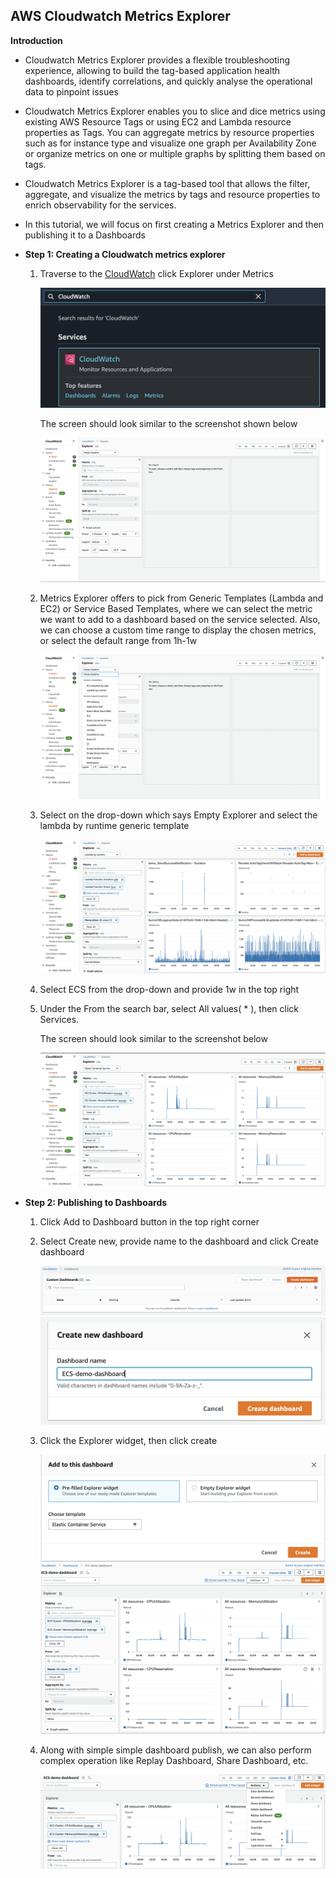 ## AWS Cloudwatch Metrics Explorer

**Introduction**

- Cloudwatch Metrics Explorer provides a flexible troubleshooting experience, allowing to build the tag-based application health dashboards, identify correlations, and quickly analyse the operational data to pinpoint issues

- Cloudwatch Metrics Explorer enables you to slice and dice metrics using existing AWS Resource Tags or using EC2 and Lambda resource properties as Tags. You can aggregate metrics by resource properties such as for instance type and visualize one graph per Availability Zone or organize metrics on one or multiple graphs by splitting them based on tags. 

- Cloudwatch Metrics Explorer is a tag-based tool that allows the filter, aggregate, and visualize the metrics by tags and resource properties to enrich observability for the services. 

-  In this tutorial, we will focus on first creating a Metrics Explorer and then publishing it to a Dashboards

- **Step 1: Creating a Cloudwatch metrics explorer**

   1. Traverse to the <a href="https://console.aws.amazon.com/cloudwatch/">CloudWatch</a> click Explorer under Metrics
   
      <img src="images/image1.png" class="inline"/> 
   
      The screen should look similar to the screenshot shown below
      
      <img src="images/image2.png" class="inline"/> 
   
   2.  Metrics Explorer offers to pick from Generic Templates (Lambda and EC2) or Service Based Templates, where we can select the metric we want to add to a dashboard based on the service selected. Also, we can choose a custom time range to display the chosen metrics, or select the default range from 1h-1w
   
       <img src="images/image3.png" class="inline"/> 
   
   3.  Select on the drop-down which says Empty Explorer and select the lambda by runtime generic template
   
       <img src="images/image4.png" class="inline"/> 
   
   4.  Select ECS from the drop-down and provide 1w in the top right
   
   5.  Under the From the search bar, select All values( * ), then click Services.
   
       The screen should look similar to the screenshot below
       
       <img src="images/image5.png" class="inline"/> 

- **Step 2: Publishing to Dashboards**
   
   1. Click Add to Dashboard button in the top right corner  
   
   2. Select Create new, provide name to the dashboard and click Create dashboard
   
      <img src="images/image6.png" class="inline"/> 
       
      <img src="images/image7.png" class="inline"/> 
   
   3. Click the Explorer widget, then click create
   
      <img src="images/image8.png" class="inline"/> 
      
      <img src="images/image9.png" class="inline"/> 
   
   4. Along with simple simple dashboard publish, we can also perform complex operation like Replay Dashboard, Share Dashboard, etc.

      <img src="images/image10.png" class="inline"/> 
